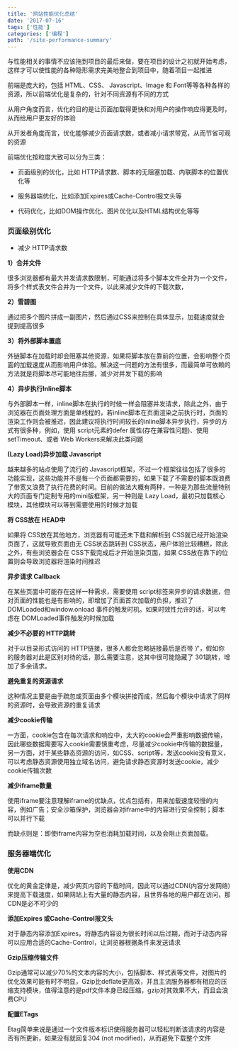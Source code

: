 ```yaml
---
title: '网站性能优化总结'
date: '2017-07-16'
tags: ['性能']
categories: ['编程']
path: '/site-performance-summary'
---
```


与性能相关的事情不应该拖到项目的最后来做，要在项目的设计之初就开始考虑，这样才可以使性能的各种隐形需求完美地整合到项目中，随着项目一起推进

前端是庞大的，包括 HTML、CSS、 Javascript、Image 和 Font等等各种各样的资源，所以前端优化是复杂的，针对不同资源有不同的方式

从用户角度而言，优化的目的是让页面加载得更快和对用户的操作响应得更及时，从而给用户更友好的体验

从开发者角度而言，优化能够减少页面请求数，或者减小请求带宽，从而节省可观的资源

前端优化按粒度大致可以分为三类：

- 页面级别的优化，比如 HTTP请求数、脚本的无阻塞加载、内联脚本的位置优化等

- 服务器端优化，比如添加Expires或Cache-Control报文头等

- 代码优化，比如DOM操作优化、图片优化以及HTML结构优化等等

### 页面级别优化

- 减少 HTTP请求数

**1）合并文件** 

很多浏览器都有最大并发请求数限制，可能通过将多个脚本文件全并为一个文件，将多个样式表文件合并为一个文件，以此来减少文件的下载次数，

**2）雪碧图**

通过把多个图片拼成一副图片，然后通过CSS来控制在具体显示，加载速度就会提到提高很多

**3）将外部脚本置底**

外链脚本在加载时却会阻塞其他资源，如果将脚本放在靠前的位置，会影响整个页面的加载速度从而影响用户体验。解决这一问题的方法有很多，而最简单可依赖的方法就是将脚本尽可能地往后挪，减少对并发下载的影响

**4）异步执行Inline脚本**

与外部脚本一样，inline脚本在执行的时候一样会阻塞并发请求，除此之外，由于浏览器在页面处理方面是单线程的，若inline脚本在页面渲染之前执行时，页面的渲染工作则会被推迟，因此建议将执行时间较长的inline脚本异步执行，异步的方式有很多种，例如，使用 script元素的defer 属性(存在兼容性问题)、使用setTimeout、或者 Web Workers来解决此类问题

**(Lazy Load)异步加载 Javascript**

越来越多的站点使用了流行的 Javascript框架，不过一个框架往往包括了很多的功能实现，这些功能并不是每一个页面都需要的，如果下载了不需要的脚本既浪费了带宽又浪费了执行花费的时间。目前的做法大概有两种，一种是为那些流量特别大的页面专门定制专用的mini版框架，另一种则是 Lazy Load，最初只加载核心模块，其他模块可以等到需要使用的时候才加载

 **将 CSS放在 HEAD中** 

如果将 CSS放在其他地方，浏览器有可能还未下载和解析到 CSS就已经开始渲染页面了，这就导致页面由无 CSS状态跳转到 CSS状态，用户体验比较糟糕，除此之外，有些浏览器会在 CSS下载完成后才开始渲染页面，如果 CSS放在靠下的位置则会导致浏览器将渲染时间推迟

**异步请求 Callback**

在某些页面中可能存在这样一种需求，需要使用 script标签来异步的请求数据，但对页面的性能也是有影响的，即增加了页面首次加载的负担，推迟了 DOMLoaded和window.onload 事件的触发时机。如果时效性允许的话，可以考虑在 DOMLoaded事件触发的时候加载

**减少不必要的 HTTP跳转** 

对于以目录形式访问的 HTTP链接，很多人都会忽略链接最后是否带 ’/'，假如你的服务器对此是区别对待的话，那么需要注意，这其中很可能隐藏了 301跳转，增加了多余请求。

**避免重复的资源请求**

这种情况主要是由于疏忽或页面由多个模块拼接而成，然后每个模块中请求了同样的资源时，会导致资源的重复请求

**减少cookie传输**

一方面，cookie包含在每次请求和响应中，太大的cookie会严重影响数据传输，因此哪些数据需要写入cookie需要慎重考虑，尽量减少cookie中传输的数据量，另一方面，对于某些静态资源的访问，如CSS、script等，发送cookie没有意义，可以考虑静态资源使用独立域名访问，避免请求静态资源时发送cookie，减少cookie传输次数

**减少iframe数量**

使用iframe要注意理解iframe的优缺点，优点包括有，用来加载速度较慢的内容，例如广告；安全沙箱保护，浏览器会对iframe中的内容进行安全控制；脚本可以并行下载

而缺点则是：即使iframe内容为空也消耗加载时间，以及会阻止页面加载。

### 服务器端优化

**使用CDN**

优化的黄金定律是，减少网页内容的下载时间，因此可以通过CDN(内容分发网络)来提高下载速度，如果网站上有大量的静态内容，且世界各地的用户都在访问，那CDN是必不可少的

**添加Expires 或Cache-Control报文头**

对于静态内容添加Expires，将静态内容设为很长时间以后过期，而对于动态内容可以应用合适的Cache-Control，让浏览器根据条件来发送请求

**Gzip压缩传输文件**

Gzip通常可以减少70%的文本内容的大小，包括脚本、样式表等文件，对图片的优化效果可能有时不明显，Gzip比deflate更高效，并且主流服务器都有相应的压缩支持模块，值得注意的是pdf文件本身已经压缩，gzip对其效果不大，而且会浪费CPU

**配置ETags**

Etag简单来说是通过一个文件版本标识使得服务器可以轻松判断该请求的内容是否有所更新，如果没有就回复304 (not modified)，从而避免下载整个文件


